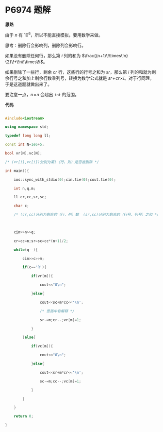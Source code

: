 # P6974 题解

**思路**

由于 $n$ 有 $10^6$，所以不能直接模拟，要用数学来做。

思考：删除行会影响列，删除列会影响行。

如果没有删除任何行，那么第 $i$ 列的和为 $\frac{(n+1)\!\times\!n}{2}\!+\!n\!\times\!i$。

如果删除了一些行，剩余 $cr$ 行，这些行的行号之和为 $sr$，那么第 $i$ 列的和就为剩余行号之和加上剩余行数乘列号，转换为数学公式就是 $sr\!+\!cr\!\times\!i$。对于行同理。于是这道题就做出来了。

要注意一点，$n\!\times\!n$ 会超出 `int` 的范围。

**代码**

```cpp
#include<iostream>
using namespace std;
typedef long long ll;
const int N=1e6+5;
bool vr[N],vc[N];
/* (vr[i],vc[i])分别为第i（行，列）是否被删除 */
int main(){
	ios::sync_with_stdio(0);cin.tie(0);cout.tie(0);
	int n,q,m;
	ll cr,cc,sr,sc;
	char c;
	/* (cr,cc)分别为剩余的（行，列）数  (sr,sc)分别为剩余的（行号，列号）之和 */
	
	cin>>n>>q;
	cr=cc=n;sr=sc=cc*(n+1)/2;
	while(q--){
		cin>>c>>m;
		if(c=='R'){
			if(vr[m]){
				cout<<"0\n";
			}else{
				cout<<sc+m*cc<<'\n';
				/* 思路中有解释 */
				sr-=m;cr--;vr[m]=1;
			}
		}else{
			if(vc[m]){
				cout<<"0\n";
			}else{
				cout<<sr+m*cr<<'\n';
				sc-=m;cc--;vc[m]=1;
			}
		}
	}
	return 0;
}
```